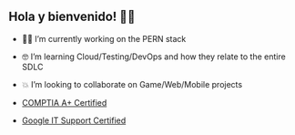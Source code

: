## Hola y bienvenido! 👋😁

- 🏋️‍♂️ I’m currently working on the PERN stack
- 🤓 I’m learning Cloud/Testing/DevOps and how they relate to the entire SDLC
- 💥 I’m looking to collaborate on Game/Web/Mobile projects

- [COMPTIA A+ Certified](https://www.credly.com/badges/d0cfd15a-d1b9-490a-bfc4-bda2353941ba/public_url)
- [Google IT Support Certified](https://www.credly.com/badges/ef1595d5-c3ba-44fe-b6bd-e813022488ba/public_url)
<!--
**AnoshMalik/AnoshMalik** is a ✨ _special_ ✨ repository because its `README.md` (this file) appears on your GitHub profile.

Here are some ideas to get you started:

- 🔭 I’m currently working on ...
- 🌱 I’m currently learning ...
- 👯 I’m looking to collaborate on ...
- 🤔 I’m looking for help with ...
- 💬 Ask me about ...
- 📫 How to reach me: ...
- 😄 Pronouns: ...
- ⚡ Fun fact: ...
-->
